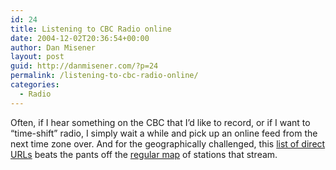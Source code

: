 ```yaml
---
id: 24
title: Listening to CBC Radio online
date: 2004-12-02T20:36:54+00:00
author: Dan Misener
layout: post
guid: http://danmisener.com/?p=24
permalink: /listening-to-cbc-radio-online/
categories:
  - Radio
---
```

Often, if I hear something on the CBC that I&#8217;d like to record, or if I want to &#8220;time-shift&#8221; radio, I simply wait a while and pick up an online feed from the next time zone over. And for the geographically challenged, this [list of direct URLs](http://www.cbc.ca/listen/streams.html) beats the pants off the [regular map](http://www.cbc.ca/listen/) of stations that stream.